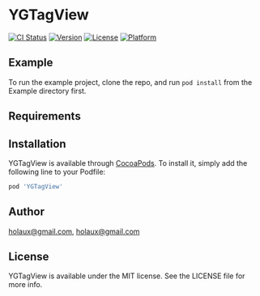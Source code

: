 # YGTagView

[![CI Status](https://img.shields.io/travis/holaux@gmail.com/YGTagView.svg?style=flat)](https://travis-ci.org/holaux@gmail.com/YGTagView)
[![Version](https://img.shields.io/cocoapods/v/YGTagView.svg?style=flat)](https://cocoapods.org/pods/YGTagView)
[![License](https://img.shields.io/cocoapods/l/YGTagView.svg?style=flat)](https://cocoapods.org/pods/YGTagView)
[![Platform](https://img.shields.io/cocoapods/p/YGTagView.svg?style=flat)](https://cocoapods.org/pods/YGTagView)

## Example

To run the example project, clone the repo, and run `pod install` from the Example directory first.

## Requirements

## Installation

YGTagView is available through [CocoaPods](https://cocoapods.org). To install
it, simply add the following line to your Podfile:

```ruby
pod 'YGTagView'
```

## Author

holaux@gmail.com, holaux@gmail.com

## License

YGTagView is available under the MIT license. See the LICENSE file for more info.
